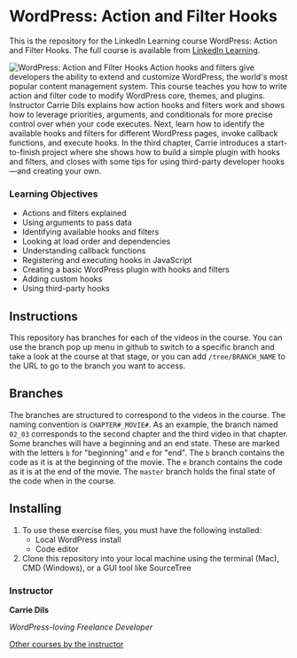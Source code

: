# WordPress: Action and Filter Hooks
This is the repository for the LinkedIn Learning course WordPress: Action and Filter Hooks. The full course is available from [LinkedIn Learning][lil-course-url].

![WordPress: Action and Filter Hooks][lil-thumbnail-url]
Action hooks and filters give developers the ability to extend and customize WordPress, the world's most popular content management system. This course teaches you how to write action and filter code to modify WordPress core, themes, and plugins. Instructor Carrie Dils explains how action hooks and filters work and shows how to leverage priorities, arguments, and conditionals for more precise control over when your code executes. Next, learn how to identify the available hooks and filters for different WordPress pages, invoke callback functions, and execute hooks. In the third chapter, Carrie introduces a start-to-finish project where she shows how to build a simple plugin with hooks and filters, and closes with some tips for using third-party developer hooks—and creating your own.

### Learning Objectives
- Actions and filters explained
- Using arguments to pass data
- Identifying available hooks and filters
- Looking at load order and dependencies
- Understanding callback functions
- Registering and executing hooks in JavaScript
- Creating a basic WordPress plugin with hooks and filters
- Adding custom hooks
- Using third-party hooks

## Instructions
This repository has branches for each of the videos in the course. You can use the branch pop up menu in github to switch to a specific branch and take a look at the course at that stage, or you can add `/tree/BRANCH_NAME` to the URL to go to the branch you want to access.

## Branches
The branches are structured to correspond to the videos in the course. The naming convention is `CHAPTER#_MOVIE#`. As an example, the branch named `02_03` corresponds to the second chapter and the third video in that chapter. 
Some branches will have a beginning and an end state. These are marked with the letters `b` for "beginning" and `e` for "end". The `b` branch contains the code as it is at the beginning of the movie. The `e` branch contains the code as it is at the end of the movie. The `master` branch holds the final state of the code when in the course.

## Installing
1. To use these exercise files, you must have the following installed:
	- Local WordPress install
	- Code editor
2. Clone this repository into your local machine using the terminal (Mac), CMD (Windows), or a GUI tool like SourceTree

### Instructor

**Carrie Dils**

_WordPress-loving Freelance Developer_

[Other courses by the instructor](https://www.linkedin.com/learning/instructors/carrie-dils?u=104)

[lil-course-url]: https://www.linkedin.com/learning/wordpress-action-and-filter-hooks
[lil-thumbnail-url]: https://cdn.lynda.com/course/2825710/2825710-1594824570774-16x9.jpg
